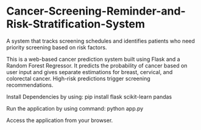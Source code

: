 # Cancer-Screening-Reminder-and-Risk-Stratification-System
A system that tracks screening schedules and identifies patients who need priority screening based on risk factors.


This is a web-based cancer prediction system built using Flask and a Random Forest Regressor. It predicts the probability of cancer based on user input and gives separate estimations for breast, cervical, and colorectal cancer. High-risk predictions trigger screening recommendations.

Install Dependencies by using: pip install flask scikit-learn pandas

Run the application by using command: python app.py

Access the application from your browser.
